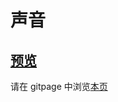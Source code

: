 # 声音

## [预览](src/index.html)

请在 gitpage 中浏览[本页](https://mekefly.github.io/quick-style/sound-board)
